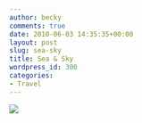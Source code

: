 ```yaml
---
author: becky
comments: true
date: 2010-06-03 14:35:35+00:00
layout: post
slug: sea-sky
title: Sea & Sky
wordpress_id: 300
categories:
- Travel
---
```


[![](http://beta.beckyjenson.com/wp-content/uploads/2010/06/blog-September06-0001.jpg)](http://beta.beckyjenson.com/wp-content/uploads/2010/06/blog-September06-0001.jpg)
